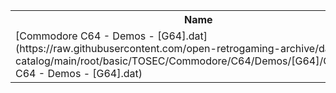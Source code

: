<table>
<tr><th>Name</th><th>Size</th></tr>
<tr><td>
[Commodore C64 - Demos - [G64].dat](https://raw.githubusercontent.com/open-retrogaming-archive/dat-catalog/main/root/basic/TOSEC/Commodore/C64/Demos/[G64]/Commodore C64 - Demos - [G64].dat)
</td><td>9151</td></tr>
</table>
